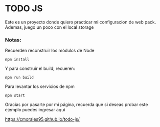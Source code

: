 # TODO JS

Este es un proyecto donde quiero practicar mi configuracion de web pack. Ademas, juego un poco con el local storage

### Notas:
Recuerden reconstruir los módulos de Node
```
npm install
```

Y para construir el build, recueren:
```
npm run build

```

Para levantar los servicios de npm
```
npm start
```

Gracias por pasarte por mi página, recuerda que si deseas probar este ejemplo puedes ingresar aquí

https://cmorales95.github.io/todo-js/


